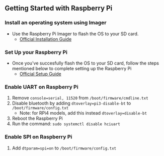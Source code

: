 ## Getting Started with Raspberry Pi

### Install an operating system using Imager
- Use the Raspberry Pi Imager to flash the OS to your SD card. 
    - [Official Installation Guide](https://www.raspberrypi.com/documentation/computers/getting-started.html#raspberry-pi-imager)


### Set Up your Raspberry Pi
- Once you've succesfully flash the OS to your SD card, follow the steps mentioned below to complete setting up the Raspberry Pi
    - [Official Setup Guide](https://www.raspberrypi.com/documentation/computers/getting-started.html#set-up-your-raspberry-pi)

### Enable UART on Raspberry Pi
1. Remove `console=serial, 11520` from `/boot/firmware/cmdline.txt`
2. Disable bluetooth by adding `dtoverlay=pi3-disable-bt` to `/boot/firmware/config.txt`
    - Note: for RPi4 models, add this instead `dtoverlay=disable-bt`
3. Reboot the Raspberry Pi
4. Run the command: `sudo systemctl disable hciuart`

### Enable SPI on Raspberry Pi
1. Add `dtparam=spi=on` to `/boot/firmware/config.txt`